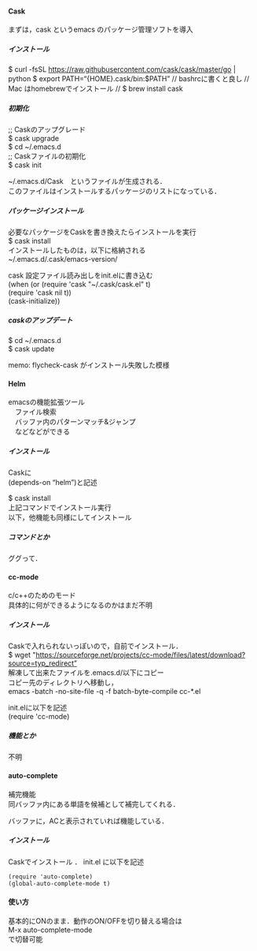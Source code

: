#### Cask
まずは，cask というemacs のパッケージ管理ソフトを導入

##### インストール
 $ curl -fsSL https://raw.githubusercontent.com/cask/cask/master/go | python 
 $ export PATH=“{HOME}.cask/bin:$PATH” 
 // bashrcに書くと良し 
 // Mac はhomebrewでインストール 
 // $ brew install cask 


##### 初期化
 ;; Caskのアップグレード  
 $ cask upgrade  
 $ cd ~/.emacs.d  
 ;; Caskファイルの初期化  
 $ cask init  

~/.emacs.d/Cask　というファイルが生成される．  
このファイルはインストールするパッケージのリストになっている．  

##### パッケージインストール  
 必要なパッケージをCaskを書き換えたらインストールを実行  
 $ cask install  
 インストールしたものは，以下に格納される  
 ~/.emacs.d/.cask/emacs-version/  


cask 設定ファイル読み出しをinit.elに書き込む  
 (when (or (require 'cask "~/.cask/cask.el" t)  
       (require 'cask nil t))  
         (cask-initialize))  


##### caskのアップデート
 $ cd ~/.emacs.d  
 $ cask update  


memo: flycheck-cask がインストール失敗した模様  

#### Helm
emacsの機能拡張ツール  
　ファイル検索  
　バッファ内のパターンマッチ&ジャンプ  
　などなどができる  

##### インストール
Caskに  
(depends-on “helm”)と記述  

$ cask install  
上記コマンドでインストール実行  
以下，他機能も同様にしてインストール  

##### コマンドとか  
ググって．  

#### cc-mode
c/c++のためのモード  
具体的に何ができるようになるのかはまだ不明  

##### インストール
 Caskで入れられないっぽいので，自前でインストール．  
 $  wget "https://sourceforge.net/projects/cc-mode/files/latest/download?source=typ_redirect”  
解凍して出来たファイルを.emacs.d/以下にコピー  
コピー先のディレクトリへ移動し，  
emacs -batch -no-site-file -q -f batch-byte-compile cc-*.el  

init.elに以下を記述  
(require 'cc-mode)  

##### 機能とか
不明  

#### auto-complete
補完機能  
同バッファ内にある単語を候補として補完してくれる．  

バッファに，ACと表示されていれば機能している．  

##### インストール
Caskでインストール  ．
init.el に以下を記述  

    (require 'auto-complete)  
    (global-auto-complete-mode t)  


#### 使い方
基本的にONのまま．動作のON/OFFを切り替える場合は  
M-x auto-complete-mode  
で切替可能  
